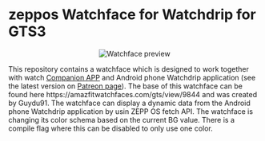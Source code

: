  # zeppos Watchface for Watchdrip for GTS3
 <p align="center">
 <img src="https://raw.githubusercontent.com/sedy89/zeppos_watchdrip_timer_wf/gts3_color/assets/gts3/images/preview.png" alt="Watchface preview"/>
 </p>
 This repository contains a watchface which is designed to work together with watch <a href="https://github.com/bigdigital/zeppos_watchdrip_app">Companion APP</a>  and Android phone Watchdrip application (see the latest version on <a href="https://www.patreon.com/xdrip_miband">Patreon page</a>). The base of this watchface can be found here https://amazfitwatchfaces.com/gts/view/9844 and was created by Guydu91.
 The watchface can display a dynamic data from the Android phone Watchdrip application by usin ZEPP OS fetch API.
 The watchface is changing its color schema based on the current BG value. There is a compile flag where this can be disabled to only use one color.

